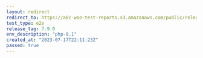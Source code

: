 ```yaml
---
layout: redirect
redirect_to: https://a8c-woo-test-reports.s3.amazonaws.com/public/release/7.9.0/php-8.1/e2e/index.html
test_type: e2e
release_tag: 7.9.0
env_description: "php-8.1"
created_at: "2023-07-17T22:11:23Z"
passed: true
---
```

